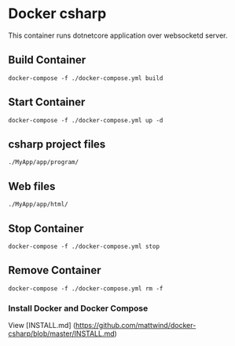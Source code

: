 # Docker csharp

This container runs dotnetcore application over websocketd server.

## Build Container

`docker-compose -f ./docker-compose.yml build`

## Start Container

`docker-compose -f ./docker-compose.yml up -d`

## csharp project files

`./MyApp/app/program/`

## Web files

`./MyApp/app/html/`

## Stop Container

`docker-compose -f ./docker-compose.yml stop`

## Remove Container

`docker-compose -f ./docker-compose.yml rm -f`

### Install Docker and Docker Compose

View [INSTALL.md] (https://github.com/mattwind/docker-csharp/blob/master/INSTALL.md)
